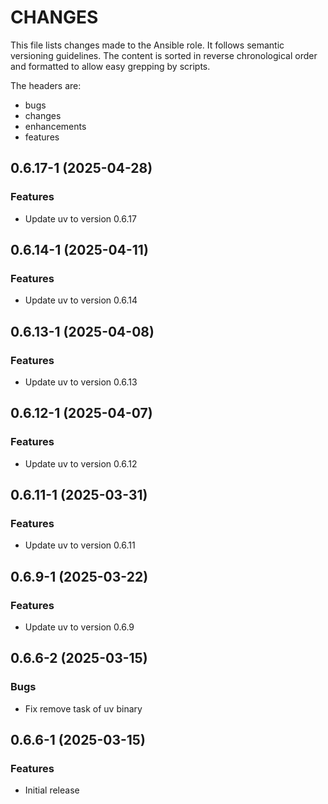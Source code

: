 # CHANGES

This file lists changes made to the Ansible role. It follows semantic versioning
guidelines. The content is sorted in reverse chronological order and formatted
to allow easy grepping by scripts.

The headers are:
- bugs
- changes
- enhancements
- features

## 0.6.17-1 (2025-04-28)

### Features

- Update uv to version 0.6.17

## 0.6.14-1 (2025-04-11)

### Features

- Update uv to version 0.6.14

## 0.6.13-1 (2025-04-08)

### Features

- Update uv to version 0.6.13

## 0.6.12-1 (2025-04-07)

### Features

- Update uv to version 0.6.12

## 0.6.11-1 (2025-03-31)

### Features

- Update uv to version 0.6.11

## 0.6.9-1 (2025-03-22)

### Features

- Update uv to version 0.6.9

## 0.6.6-2 (2025-03-15)

### Bugs

- Fix remove task of uv binary

## 0.6.6-1 (2025-03-15)

### Features

- Initial release
